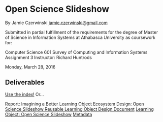 # Open Science Slideshow
By Jamie Czerwinski <jamie.czerwinski@gmail.com>

Submitted in partial fulfillment of the requirements for the degree of Master of Science in Information Systems at Athabasca University as coursework for:

Computer Science 601
Survey of Computing and Information Systems
Assignment 3
Instructor: Richard Huntrods

Monday, March 28, 2016

## Deliverables

[Use the index!](http://jczerwinski.github.io/open-science-slideshow/index.html) Or...

[Report: Imagining a Better Learning Object Ecosystem](http://jczerwinski.github.io/open-science-slideshow/report.html)
[Design: Open Science Slideshow Reusable Learning Object Design Document](http://jczerwinski.github.io/open-science-slideshow/design.html)
[Learning Object: Open Science Slideshow](http://jczerwinski.github.io/open-science-slideshow/slideshow.html)
[Metadata](http://jczerwinski.github.io/open-science-slideshow/cancore.xml)
